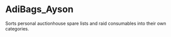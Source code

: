 # AdiBags_Ayson
Sorts personal auctionhouse spare lists and raid consumables into their own categories.
